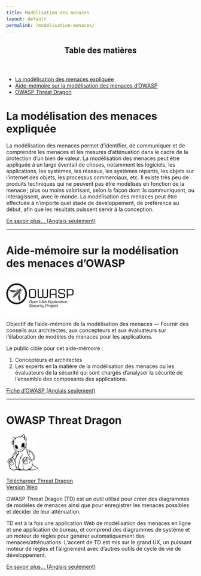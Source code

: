 ```yaml
---
title: Modélisation des menaces
layout: default
permalink: /modelisation-menaces/
---
```


<section class="panel panel-default">
	<header class="panel-heading"><h2 class="panel-title">Table des matières</h2></header>
	<div class="panel-body">
		<ul>
		<li><a href="#la-modélisation-des-menaces-expliquée">La modélisation des menaces expliquée</a></li>
		<li><a href="#aide-mémoire-sur-la-modélisation-des-menaces-dowasp">Aide-mémoire sur la modélisation des menaces d’OWASP</a></li>
		<li><a href="#owasp-threat-dragon">OWASP Threat Dragon</a></li>
		</ul>
	</div>
</section>	

# La modélisation des menaces expliquée

La modélisation des menaces permet d’identifier, de communiquer et de comprendre les menaces et les mesures d’atténuation dans le cadre de la protection d’un bien de valeur.
La modélisation des menaces peut être appliquée à un large éventail de choses, notamment les logiciels, les applications, les systèmes, les réseaux, les systèmes répartis, les objets sur l’internet des objets, les processus commerciaux, etc. Il existe très peu de produits techniques qui ne peuvent pas être modélisés en fonction de la menace ; plus ou moins valorisant, selon la façon dont ils communiquent, ou interagissent, avec le monde. La modélisation des menaces peut être effectuée à n’importe quel stade de développement, de préférence au début, afin que les résultats puissent servir à la conception.

[En savoir plus... (Anglais seulement)](https://owasp.org/www-community/Application_Threat_Modeling)

-----

# Aide-mémoire sur la modélisation des menaces d’OWASP
![OWASP](../assets/OWASP-180x100.png) 

Objectif de l’aide-mémoire de la modélisation des menaces — Fournir des conseils aux architectes, aux concepteurs et aux évaluateurs sur l’élaboration de modèles de menaces pour les applications.

Le public cible pour cet aide-mémoire :

1. Concepteurs et architectes
2.  Les experts en la matière de la modélisation des menaces ou les évaluateurs de la sécurité qui sont chargés  d’analyser la sécurité de l’ensemble des composants des applications.

[Fiche d’OWASP (Anglais seulement)](https://cheatsheetseries.owasp.org/cheatsheets/Threat_Modeling_Cheat_Sheet.html)

-----

# OWASP Threat Dragon
[![OWASP Threat Dragon](../assets/OWASP-Threat-Dragon-86x100.png)](https://owasp.org/www-project-threat-dragon/)

[Télécharger Threat Dragon](https://github.com/mike-goodwin/owasp-threat-dragon)<br />
[Version Web](https://threatdragon.org/login)

OWASP Threat Dragon (TD) est un outil utilisé pour créer des diagrammes de modèles de menaces ainsi que pour enregistrer les menaces possibles et décider de leur atténuation.

TD est à la fois une application Web de modélisation des menaces en ligne et une application de bureau, et comprend des diagrammes de système et un moteur de règles pour générer automatiquement des menaces/atténuations. L’accent de TD est mis sur le grand UX, un puissant moteur de règles et l’alignement avec d’autres outils de cycle de vie de développement.

[En savoir plus... (Anglais seulement)](https://owasp.org/www-project-threat-dragon/)